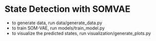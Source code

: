 # State Detection with SOMVAE

* to generate data, run data/generate_data.py
* to train SOM-VAE, run models/train_model.py
* to visualize the predicted states, run visualization/generate_plots.py
